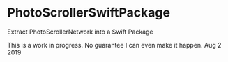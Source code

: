 # PhotoScrollerSwiftPackage
Extract PhotoScrollerNetwork into a Swift Package

This is a work in progress. No guarantee I can even make it happen. Aug 2 2019


